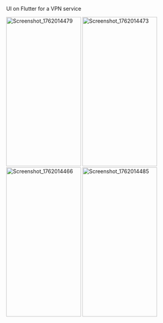 UI on Flutter for a VPN service

<img width="200" height="400" alt="Screenshot_1762014479" src="https://github.com/user-attachments/assets/cf976d91-fd6f-492e-9291-2d5bddb7bbc9" />
<img width="200" height="400" alt="Screenshot_1762014473" src="https://github.com/user-attachments/assets/df51544c-5b45-4ccf-afb6-756e78f04e9f" />
<img width="200" height="400" alt="Screenshot_1762014466" src="https://github.com/user-attachments/assets/3053dbee-c8df-4bc5-9c20-b9ea96f4d970" />
<img width="200" height="400" alt="Screenshot_1762014485" src="https://github.com/user-attachments/assets/aa259f27-cef2-4c6c-9328-8187d7fe762d" />
